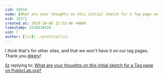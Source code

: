 ```yaml
---
cid: 20818
node: [What are your thoughts on this initial sketch for a Tag page on PublicLab.org?](../notes/warren/04-30-2018/what-are-your-thoughts-on-this-initial-sketch-for-a-tag-page-on-publiclab-org)
nid: 16271
created_at: 2018-10-06 12:53:48 +0000
timestamp: 1538830428
uid: 7
author: [liz](../profile/liz)
---
```


I *think* that's for other sites, and that we won't have it on our tag pages. Thank you [@kelv](/profile/kelv)!

[liz](../profile/liz) replying to: [What are your thoughts on this initial sketch for a Tag page on PublicLab.org?](../notes/warren/04-30-2018/what-are-your-thoughts-on-this-initial-sketch-for-a-tag-page-on-publiclab-org)

